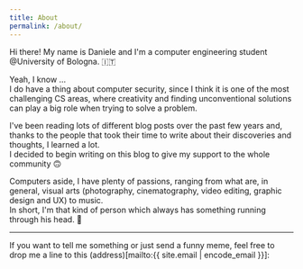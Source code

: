 ```yaml
---
title: About
permalink: /about/
---
```


Hi there! My name is Daniele and I'm a computer engineering student @University of Bologna. 🇮🇹  

Yeah, I know ...  
I do have a thing about computer security, since I think it is one of the most challenging CS areas, where creativity and finding unconventional solutions can play a big role when trying to solve a problem.

I've been reading lots of different blog posts over the past few years and, thanks to the people that took their time to write about their discoveries and thoughts, I learned a lot.  
I decided to begin writing on this blog to give my support to the whole community 🙃

Computers aside, I have plenty of passions, ranging from what are, in general, visual arts (photography, cinematography, video editing, graphic design and UX) to music.   
In short, I'm that kind of person which always has something running through his head. 🤣


-------
If you want to tell me something or just send a funny meme, feel free to drop me a line to this (address)[mailto:{{ site.email | encode_email }}]: